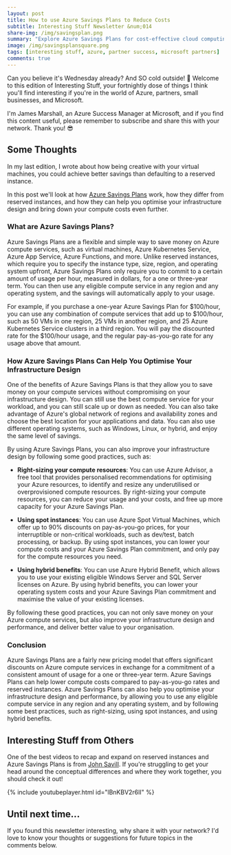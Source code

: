 ```yaml
---
layout: post
title: How to use Azure Savings Plans to Reduce Costs
subtitle: Interesting Stuff Newsletter &num;014
share-img: /img/savingsplan.png
summary: "Explore Azure Savings Plans for cost-effective cloud computing. Optimize infrastructure and reduce costs with this innovative pricing model."
image: /img/savingsplansquare.png
tags: [interesting stuff, azure, partner success, microsoft partners]
comments: true
---
```


Can you believe it's Wednesday already? And SO cold outside! 🥶 Welcome to this edition of Interesting Stuff, your fortnightly dose of things I think you'll find interesting if you're in the world of Azure, partners, small businesses, and Microsoft.

I'm James Marshall, an Azure Success Manager at Microsoft, and if you find this content useful, please remember to subscribe and share this with your network. Thank you! 😎

## Some Thoughts

In my last edition, I wrote about how being creative with your virtual machines, you could achieve better savings than defaulting to a reserved instance.

In this post we'll look at how [Azure Savings Plans](https://azure.microsoft.com/en-us/pricing/offers/savings-plan-compute/) work, how they differ from reserved instances, and how they can help you optimise your infrastructure design and bring down your compute costs even further.

### What are Azure Savings Plans?

Azure Savings Plans are a flexible and simple way to save money on Azure compute services, such as virtual machines, Azure Kubernetes Service, Azure App Service, Azure Functions, and more. Unlike reserved instances, which require you to specify the instance type, size, region, and operating system upfront, Azure Savings Plans only require you to commit to a certain amount of usage per hour, measured in dollars, for a one or three-year term. You can then use any eligible compute service in any region and any operating system, and the savings will automatically apply to your usage.

For example, if you purchase a one-year Azure Savings Plan for $100/hour, you can use any combination of compute services that add up to $100/hour, such as 50 VMs in one region, 25 VMs in another region, and 25 Azure Kubernetes Service clusters in a third region. You will pay the discounted rate for the $100/hour usage, and the regular pay-as-you-go rate for any usage above that amount.

### How Azure Savings Plans Can Help You Optimise Your Infrastructure Design

One of the benefits of Azure Savings Plans is that they allow you to save money on your compute services without compromising on your infrastructure design. You can still use the best compute service for your workload, and you can still scale up or down as needed. You can also take advantage of Azure's global network of regions and availability zones and choose the best location for your applications and data. You can also use different operating systems, such as Windows, Linux, or hybrid, and enjoy the same level of savings.

By using Azure Savings Plans, you can also improve your infrastructure design by following some good practices, such as:

- **Right-sizing your compute resources**: You can use Azure Advisor, a free tool that provides personalised recommendations for optimising your Azure resources, to identify and resize any underutilised or overprovisioned compute resources. By right-sizing your compute resources, you can reduce your usage and your costs, and free up more capacity for your Azure Savings Plan.

- **Using spot instances**: You can use Azure Spot Virtual Machines, which offer up to 90% discounts on pay-as-you-go prices, for your interruptible or non-critical workloads, such as dev/test, batch processing, or backup. By using spot instances, you can lower your compute costs and your Azure Savings Plan commitment, and only pay for the compute resources you need.

- **Using hybrid benefits**: You can use Azure Hybrid Benefit, which allows you to use your existing eligible Windows Server and SQL Server licenses on Azure. By using hybrid benefits, you can lower your operating system costs and your Azure Savings Plan commitment and maximise the value of your existing licenses.

By following these good practices, you can not only save money on your Azure compute services, but also improve your infrastructure design and performance, and deliver better value to your organisation.

### Conclusion

Azure Savings Plans are a fairly new pricing model that offers significant discounts on Azure compute services in exchange for a commitment of a consistent amount of usage for a one or three-year term. Azure Savings Plans can help lower compute costs compared to pay-as-you-go rates and reserved instances. Azure Savings Plans can also help you optimise your infrastructure design and performance, by allowing you to use any eligible compute service in any region and any operating system, and by following some best practices, such as right-sizing, using spot instances, and using hybrid benefits.

## Interesting Stuff from Others

One of the best videos to recap and expand on reserved instances and Azure Savings Plans is from [John Savill](https://www.linkedin.com/in/john-savill/?lipi=urn%3Ali%3Apage%3Ad_flagship3_pulse_read%3B%2BwNx2uLbQr2tjCW6VysLGw%3D%3D). If you're struggling to get your head around the conceptual differences and where they work together, you should check it out!

{% include youtubeplayer.html id="lBnKBV2r6lI" %}

## Until next time...

If you found this newsletter interesting, why share it with your network? I'd love to know your thoughts or suggestions for future topics in the comments below.